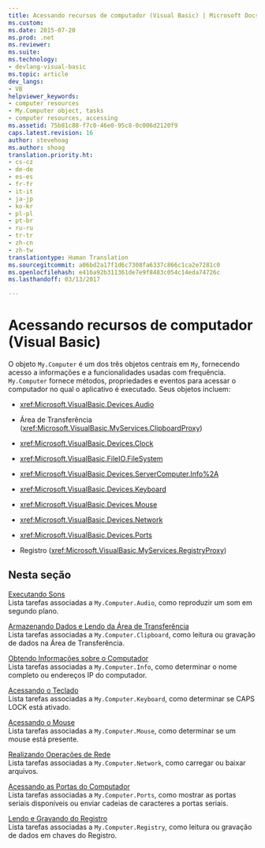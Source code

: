 ```yaml
---
title: Acessando recursos de computador (Visual Basic) | Microsoft Docs
ms.custom: 
ms.date: 2015-07-20
ms.prod: .net
ms.reviewer: 
ms.suite: 
ms.technology:
- devlang-visual-basic
ms.topic: article
dev_langs:
- VB
helpviewer_keywords:
- computer resources
- My.Computer object, tasks
- computer resources, accessing
ms.assetid: 75b81c88-f7c0-46e0-95c8-0c006d2120f9
caps.latest.revision: 16
author: stevehoag
ms.author: shoag
translation.priority.ht:
- cs-cz
- de-de
- es-es
- fr-fr
- it-it
- ja-jp
- ko-kr
- pl-pl
- pt-br
- ru-ru
- tr-tr
- zh-cn
- zh-tw
translationtype: Human Translation
ms.sourcegitcommit: a06bd2a17f1d6c7308fa6337c866c1ca2e7281c0
ms.openlocfilehash: e416a92b311361de7e9f8483c054c14eda74726c
ms.lasthandoff: 03/13/2017

---
```

# <a name="accessing-computer-resources-visual-basic"></a>Acessando recursos de computador (Visual Basic)
O objeto `My.Computer` é um dos três objetos centrais em `My`, fornecendo acesso a informações e a funcionalidades usadas com frequência. `My.Computer` fornece métodos, propriedades e eventos para acessar o computador no qual o aplicativo é executado. Seus objetos incluem:  
  
-   <xref:Microsoft.VisualBasic.Devices.Audio>  
  
-   Área de Transferência (<xref:Microsoft.VisualBasic.MyServices.ClipboardProxy>)  
  
-   <xref:Microsoft.VisualBasic.Devices.Clock>  
  
-   <xref:Microsoft.VisualBasic.FileIO.FileSystem>  
  
-   <xref:Microsoft.VisualBasic.Devices.ServerComputer.Info%2A>  
  
-   <xref:Microsoft.VisualBasic.Devices.Keyboard>  
  
-   <xref:Microsoft.VisualBasic.Devices.Mouse>  
  
-   <xref:Microsoft.VisualBasic.Devices.Network>  
  
-   <xref:Microsoft.VisualBasic.Devices.Ports>  
  
-   Registro (<xref:Microsoft.VisualBasic.MyServices.RegistryProxy>)  
  
## <a name="in-this-section"></a>Nesta seção  
 [Executando Sons](../../../../visual-basic/developing-apps/programming/computer-resources/playing-sounds.md)  
 Lista tarefas associadas a `My.Computer.Audio`, como reproduzir um som em segundo plano.  
  
 [Armazenando Dados e Lendo da Área de Transferência](../../../../visual-basic/developing-apps/programming/computer-resources/storing-data-to-and-reading-from-the-clipboard.md)  
 Lista tarefas associadas a `My.Computer.Clipboard`, como leitura ou gravação de dados na Área de Transferência.  
  
 [Obtendo Informações sobre o Computador](../../../../visual-basic/developing-apps/programming/computer-resources/getting-information-about-the-computer.md)  
 Lista tarefas associadas a `My.Computer.Info`, como determinar o nome completo ou endereços IP do computador.  
  
 [Acessando o Teclado](../../../../visual-basic/developing-apps/programming/computer-resources/accessing-the-keyboard.md)  
 Lista tarefas associadas a `My.Computer.Keyboard`, como determinar se CAPS LOCK está ativado.  
  
 [Acessando o Mouse](../../../../visual-basic/developing-apps/programming/computer-resources/accessing-the-mouse.md)  
 Lista tarefas associadas a `My.Computer.Mouse`, como determinar se um mouse está presente.  
  
 [Realizando Operações de Rede](../../../../visual-basic/developing-apps/programming/computer-resources/performing-network-operations.md)  
 Lista tarefas associadas a `My.Computer.Network`, como carregar ou baixar arquivos.  
  
 [Acessando as Portas do Computador](../../../../visual-basic/developing-apps/programming/computer-resources/accessing-the-computer-s-ports.md)  
 Lista tarefas associadas a `My.Computer.Ports`, como mostrar as portas seriais disponíveis ou enviar cadeias de caracteres a portas seriais.  
  
 [Lendo e Gravando do Registro](../../../../visual-basic/developing-apps/programming/computer-resources/reading-from-and-writing-to-the-registry.md)  
 Lista tarefas associadas a `My.Computer.Registry`, como leitura ou gravação de dados em chaves do Registro.
